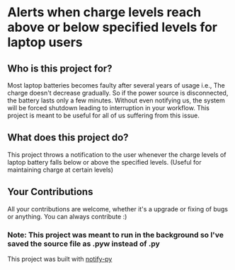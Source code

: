 # Alerts when charge levels reach above or below specified levels for laptop users
## Who is this project for?
Most laptop batteries becomes faulty after several years of usage i.e., The charge doesn't decrease gradually. So if the power source is disconnected, the battery lasts only a few minutes. Without even notifying us, the system will be forced shutdown leading to interruption in your workflow. This project is meant to be useful for all of us suffering from this issue.

## What does this project do?
This project throws a notification to the user whenever the charge levels of laptop battery falls below or above the specified levels. (Useful for maintaining charge at certain levels)

## Your Contributions
All your contributions are welcome, whether it's a upgrade or fixing of bugs or anything. You can always contribute :)

### Note: This project was meant to run in the background so I've saved the source file as .pyw instead of .py

This project was built with [notify-py](https://github.com/ms7m/notify-py)
